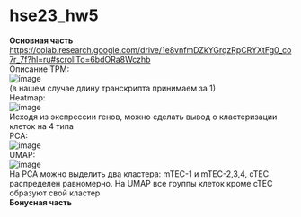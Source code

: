 # hse23_hw5  
**Основная часть**  
https://colab.research.google.com/drive/1e8vnfmDZkYGrqzRpCRYXtFg0_co7r_7f?hl=ru#scrollTo=6bdORa8Wczhb  
Описание ТРМ:  
![image](https://github.com/admukhortikova/hse23_hw5/assets/146677685/0779a606-02dd-4431-9037-606cc84ee376)  
(в нашем случае длину транскрипта принимаем за 1)  
Heatmap:  
![image](https://github.com/admukhortikova/hse23_hw5/assets/146677685/5daf2b1f-88c9-477a-bf74-b47c4f5629fb)  
Исходя из экспрессии генов, можно сделать вывод о кластеризации клеток на 4 типа  
РСА:  
![image](https://github.com/admukhortikova/hse23_hw5/assets/146677685/8cb678b9-0b08-4b59-8a90-8df5c401df36)  
UMAP:  
![image](https://github.com/admukhortikova/hse23_hw5/assets/146677685/f7d5c165-fc96-4536-944a-16a6d0dc77ee)  
На PCA можно выделить два кластера: mTEC-1 и mTEC-2,3,4, cTEC распределен равномерно. На UMAP все группы клеток кроме cTEC образуют свой кластер  
**Бонусная часть**  




